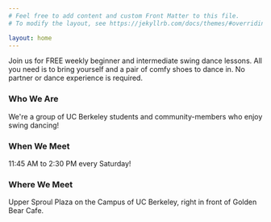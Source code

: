 ```yaml
---
# Feel free to add content and custom Front Matter to this file.
# To modify the layout, see https://jekyllrb.com/docs/themes/#overriding-theme-defaults

layout: home
---
```


Join us for FREE weekly beginner and intermediate swing dance lessons. All you need is to bring yourself and a pair of comfy shoes to dance in. No partner or dance experience is required. 


### Who We Are

We're a group of UC Berkeley students and community-members who enjoy swing dancing! 


### When We Meet

11:45 AM to 2:30 PM every Saturday!

### Where We Meet

Upper Sproul Plaza on the Campus of UC Berkeley, right in front of Golden Bear Cafe.



